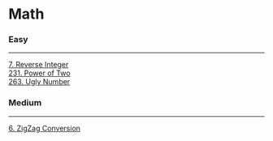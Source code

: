 # Math

### Easy
---
[7. Reverse Integer](solutions/0007-Reverse%20Integer.md)</br>
[231. Power of Two](solutions/0231-Power%20of%20Two.md)</br>
[263. Ugly Number](solutions/0208-Implement%20Trie%20(Prefix%20Tree).md)</br>

### Medium
---
[6. ZigZag Conversion](solutions/0006-ZigZag%20Conversion.md)</br>